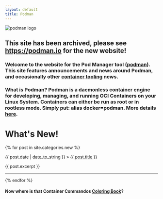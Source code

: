 ```yaml
---
layout: default
title: Podman
---
```

![podman logo](/images/podman.svg)

## This site has been archived, please see https://podman.io for the new website!

### Welcome to the website for the Pod Manager tool ([podman](https://github.com/containers/podman)). This site features announcements and news around Podman, and occasionally other [container tooling](https://github.com/containers/) news.

### What is Podman? Podman is a daemonless container engine for developing, managing, and running OCI Containers on your Linux System. Containers can either be run as root or in rootless mode. Simply put: **alias docker=podman**. More details [here](whatis.html).

# What's New!

<section class="posts">
  {% for post in site.categories.new %}
    <p><span>{{ post.date | date_to_string }}</span> »
      <a href="{{ site.baseurl }}{{ post.url }}" title="{{ post.title }}">{{ post.title }}</a></p>
    <p>{{ post.excerpt }}</p><hr>
  {% endfor %}
</section>

#### Now where is that Container Commandos [Coloring Book](https://github.com/mairin/coloringbook-container-commandos/blob/master/Web.pdf)?
